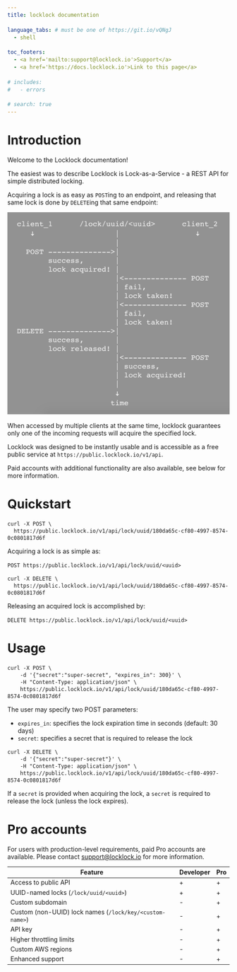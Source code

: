 ```yaml
---
title: locklock documentation

language_tabs: # must be one of https://git.io/vQNgJ
  - shell

toc_footers:
  - <a href='mailto:support@locklock.io'>Support</a>
  - <a href='https://docs.locklock.io'>Link to this page</a>

# includes:
#   - errors

# search: true
---
```


# Introduction

Welcome to the Locklock documentation!

The easiest was to describe Locklock is Lock-as-a-Service - a REST API for simple distributed locking.

Acquiring a lock is as easy as `POST`ing to an endpoint, and releasing that same lock is done by `DELETE`ing that same endpoint:

![Timeline](images/timeline.png)

When accessed by multiple clients at the same time, locklock guarantees only one of the incoming requests will acquire the specified lock.

Locklock was designed to be instantly usable and is accessible as a free public service at `https://public.locklock.io/v1/api`.

Paid accounts with additional functionality are also available, see below for more information.

# Quickstart

```shell
curl -X POST \
  https://public.locklock.io/v1/api/lock/uuid/180da65c-cf80-4997-8574-0c0801817d6f
```

Acquiring a lock is as simple as:

`POST https://public.locklock.io/v1/api/lock/uuid/<uuid>`

```shell
curl -X DELETE \
  https://public.locklock.io/v1/api/lock/uuid/180da65c-cf80-4997-8574-0c0801817d6f
```

Releasing an acquired lock is accomplished by:

`DELETE https://public.locklock.io/v1/api/lock/uuid/<uuid>`

# Usage

```shell
curl -X POST \
    -d '{"secret":"super-secret", "expires_in": 300}' \
    -H "Content-Type: application/json" \
    https://public.locklock.io/v1/api/lock/uuid/180da65c-cf80-4997-8574-0c0801817d6f
```

The user may specify two POST parameters:

- `expires_in`: specifies the lock expiration time in seconds (default: 30 days)
- `secret`: specifies a secret that is required to release the lock

```shell
curl -X DELETE \
    -d '{"secret":"super-secret"}' \
    -H "Content-Type: application/json" \
    https://public.locklock.io/v1/api/lock/uuid/180da65c-cf80-4997-8574-0c0801817d6f
```

If a `secret` is provided when acquiring the lock, a `secret` is required to release the lock (unless the lock expires).

# Pro accounts

For users with production-level requirements, paid Pro accounts are available. Please contact <a href='mailto:support@locklock.io'>support@locklock.io</a> for more information.

Feature | Developer | Pro
--------- | ----------- | -----------
Access to public API | + | +
UUID-named locks (`/lock/uuid/<uuid>`) | + | +
Custom subdomain | - | +
Custom (non-UUID) lock names (`/lock/key/<custom-name>`) | - | +
API key | - | +
Higher throttling limits | - | +
Custom AWS regions | - | +
Enhanced support | - | +
